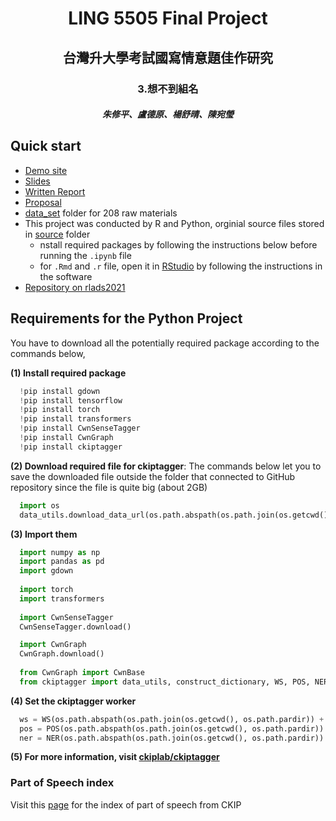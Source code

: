 <h1 align='center'>
 LING 5505 Final Project
</h1>

<h2 align='center'>
    台灣升大學考試國寫情意題佳作研究
</h2>

<h3 align="center">3.想不到組名</h3>

<h5 align="center">
    朱修平、盧德原、楊舒晴、陳宛瑩
</h5>

## Quick start

+ [Demo site](https://derekdylu.github.io/LING5505-Final-Project-Group3/)
+ [Slides](https://github.com/derekdylu/LING5505-Final-Project-Group3/blob/main/report/slides.pdf)
+ [Written Report](https://github.com/derekdylu/LING5505-Final-Project-Group3/blob/main/report/report.pdf)
+ [Proposal](https://github.com/derekdylu/LING5505-Final-Project-Group3/blob/main/report/proposal.pdf)
+ [data_set](https://github.com/derekdylu/LING5505-Final-Project-Group3/tree/main/data_set) folder for 208 raw materials
+ This project was conducted by R and Python, orginial source files stored in [source](https://github.com/derekdylu/LING5505-Final-Project-Group3/tree/main/source) folder
  + nstall required packages by following the instructions below before running the `.ipynb` file 
  + for `.Rmd` and `.r` file, open it in [RStudio](https://www.rstudio.com) by following the instructions in the software
+ [Repository on rlads2021](https://github.com/rlads2021/project-derekdylu)

## Requirements for the Python Project

  You have to download all the potentially required package according to the commands below,

  **(1) Install required package**
  ```py
    !pip install gdown
    !pip install tensorflow
    !pip install torch
    !pip install transformers
    !pip install CwnSenseTagger
    !pip install CwnGraph
    !pip install ckiptagger
  ```

  **(2) Download required file for ckiptagger**: The commands below let you to save the downloaded file outside the folder that connected to GitHub repository since the file is quite big (about 2GB)
  ```py
    import os
    data_utils.download_data_url(os.path.abspath(os.path.join(os.getcwd(), os.path.pardir)))
  ```

  **(3) Import them**
  ```py
    import numpy as np
    import pandas as pd
    import gdown
    
    import torch
    import transformers
    
    import CwnSenseTagger
    CwnSenseTagger.download()

    import CwnGraph
    CwnGraph.download()
    
    from CwnGraph import CwnBase
    from ckiptagger import data_utils, construct_dictionary, WS, POS, NER
  ```
  **(4) Set the ckiptagger worker**
  ```py
    ws = WS(os.path.abspath(os.path.join(os.getcwd(), os.path.pardir)) + '/data')
    pos = POS(os.path.abspath(os.path.join(os.getcwd(), os.path.pardir)) + '/data')
    ner = NER(os.path.abspath(os.path.join(os.getcwd(), os.path.pardir)) + '/data')
  ```

  **(5) For more information, visit [ckiplab/ckiptagger](https://github.com/ckiplab/ckiptagger)**

### Part of Speech index
Visit this [page](http://ckipsvr.iis.sinica.edu.tw/papers/category_list.pdf) for the index of part of speech from CKIP
